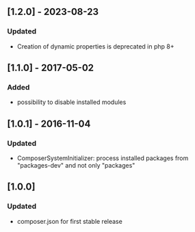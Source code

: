 ## [1.2.0] - 2023-08-23
### Updated
- Creation of dynamic properties is deprecated in php 8+
## [1.1.0] - 2017-05-02
### Added
- possibility to disable installed modules

## [1.0.1] - 2016-11-04
### Updated
- ComposerSystemInitializer: process installed packages from "packages-dev" and not only "packages"

## [1.0.0]
### Updated
- composer.json for first stable release
